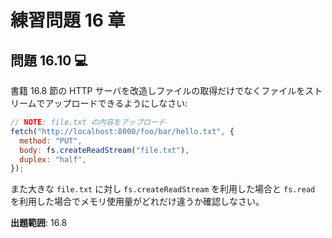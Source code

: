 # 練習問題 16 章

## 問題 16.10 💻

書籍 16.8 節の HTTP サーバを改造しファイルの取得だけでなくファイルをストリームでアップロードできるようにしなさい:

```js
// NOTE: file.txt の内容をアップロード
fetch("http://localhost:8000/foo/bar/hello.txt", {
  method: "PUT",
  body: fs.createReadStream("file.txt"),
  duplex: "half",
});
```

また大きな `file.txt` に対し `fs.createReadStream` を利用した場合と `fs.read` を利用した場合でメモリ使用量がどれだけ違うか確認しなさい。

**出題範囲**: 16.8
